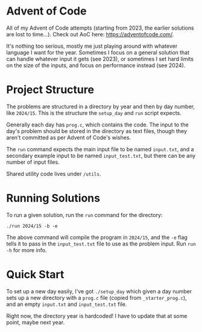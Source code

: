 # Advent of Code

All of my Advent of Code attempts (starting from 2023, the earlier solutions are lost to time...). Check out AoC here: https://adventofcode.com/.

It's nothing too serious, mostly me just playing around with whatever language I want for the year. Sometimes
I focus on a general solution that can handle whatever input it gets (see 2023), or sometimes I set hard limits
on the size of the inputs, and focus on performance instead (see 2024).

# Project Structure

The problems are structured in a directory by year and then by day number, like `2024/15`. This
is the structure the `setup_day` and `run` script expects.

Generally each day has `prog.c`, which contains the code. The input to the day's problem should be
stored in the directory as text files, though they aren't committed as per Advent of Code's wishes.

The `run` command expects the main input file to be named `input.txt`, and a secondary example input
to be named `input_test.txt`, but there can be any number of input files.

Shared utility code lives under `/utils`.

# Running Solutions

To run a given solution, run the `run` command for the directory:

```
./run 2024/15 -b -e
```

The above command will compile the program in `2024/15`, and the `-e` flag tells it to pass
in the `input_test.txt` file to use as the problem input. Run `run -h` for more info.

# Quick Start

To set up a new day easily, I've got `./setup_day` which given a day number sets up a new directory with a `prog.c` file (copied from `_starter_prog.c`), and an empty `input.txt` and `input_test.txt` file.

Right now, the directory year is hardcoded! I have to update that at some point, maybe next year.
